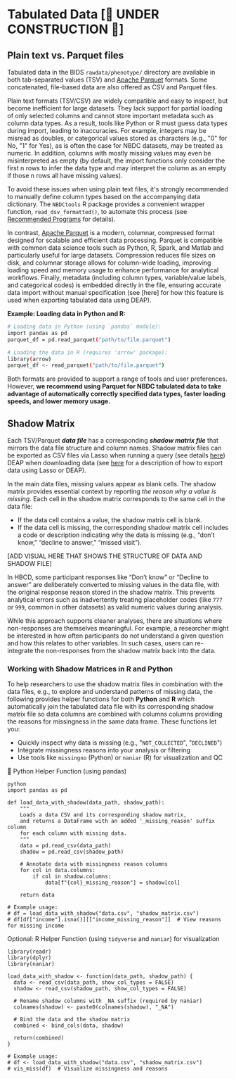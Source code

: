 # Tabulated Data [🚧 UNDER CONSTRUCTION 🚧]
## Plain text vs. Parquet files
Tabulated data in the BIDS `rawdata/phenotype/` directory are available in both tab-separated values (TSV) and [Apache Parquet](https://parquet.apache.org/) formats. Some concatenated, file-based data are also offered as CSV and Parquet files.

Plain text formats (TSV/CSV) are widely compatible and easy to inspect, but become inefficient for large datasets. They lack support for partial loading of only selected columns and cannot store important metadata such as column data types. As a result, tools like Python or R must guess data types during import, leading to inaccuracies. For example, integers may be misread as doubles, or categorical values stored as characters (e.g., "0" for No, "1" for Yes), as is often the case for NBDC datasets, may be treated as numeric. In addition, columns with mostly missing values may even be misinterpreted as empty (by default, the import functions only consider the first n rows to infer the data type and may interpret the column as an empty if those n rows all have missing values).

To avoid these issues when using plain text files, it's strongly recommended to manually define column types based on the accompanying data dictionary. The `NBDCtools` R package provides a convenient wrapper function, `read_dsv_formatted()`, to automate this process (see [Recommended Programs](recprograms.md#tabulated-data) for details).

In contrast, [Apache Parquet](https://parquet.apache.org/documentation/latest/) is a modern, columnar, compressed format designed for scalable and efficient data processing. Parquet is compatible with common data science tools such as Python, R, Spark, and Matlab and particularly useful for large datasets. Compression reduces file sizes on disk, and columnar storage allows for column-wide loading, improving loading speed and memory usage to enhance performance for analytical workflows. Finally, metadata (including column types, variable/value labels, and categorical codes) is embedded directly in the file, ensuring accurate data import without manual specification (see [here] for how this feature is used when exporting tabulated data using DEAP).

**Example: Loading data in Python and R:**

```bash
# Loading data in Python (using `pandas` module):
import pandas as pd
parquet_df = pd.read_parquet("path/to/file.parquet")

# Loading the data in R (requires 'arrow' package):  
library(arrow)
parquet_df <- read_parquet("path/to/file.parquet")
```
Both formats are provided to support a range of tools and user preferences. However, **we recommend using Parquet for NBDC tabulated data to take advantage of automatically correctly specified data types, faster loading speeds, and lower memory usage.**


## Shadow Matrix
Each TSV/Parquet ***data file*** has a corresponding ***shadow matrix file*** that mirrors the data file structure and column names. Shadow matrix files can be exported as CSV files via Lasso when running a query (see details [here](../lasso.md#step-5-query-the-associated-data)) DEAP when downloading data (see [here](../overview.md) for a description of how to export data using Lasso or DEAP).

In the main data files, missing values appear as blank cells. The shadow matrix provides essential context by reporting *the reason why a value is missing*. Each cell in the shadow matrix corresponds to the same cell in the data file:

- If the data cell contains a value, the shadow matrix cell is blank.
- If the data cell is missing, the corresponding shadow matrix cell includes a code or description indicating why the data is missing (e.g., “don’t know,” “decline to answer,” “missed visit”).

[ADD VISUAL HERE THAT SHOWS THE STRUCTURE OF DATA AND SHADOW FILE]

In HBCD, some participant responses like “Don’t know” or “Decline to answer” are deliberately converted to missing values in the data file, with the original response reason stored in the shadow matrix. This prevents analytical errors such as inadvertently treating placeholder codes (like `777` or `999`, common in other datasets) as valid numeric values during analysis.

While this approach supports cleaner analyses, there are situations where non-responses are themselves meaningful. For example, a researcher might be interested in how often participants do not understand a given question and how this relates to other variables. In such cases, users can re-integrate the non-responses from the shadow matrix back into the data. 

### Working with Shadow Matrices in R and Python 
To help researchers to use the shadow matrix files in combination with the data files, e.g., to explore and understand patterns of missing data, the following provides helper functions for both **Python** and **R** which automatically join the tabulated data file with its corresponding shadow matrix file so data columns are combined with columns columns providing the reasons for missingness in the same data frame.
These functions let you:

* Quickly inspect why data is missing (e.g., "`NOT_COLLECTED`", "`DECLINED`")  
* Integrate missingness reasons into your analysis or filtering  
* Use tools like `missingno` (Python) or `naniar` (R) for visualization and QC

🐍 Python Helper Function (using pandas)  

```
python  
import pandas as pd

def load_data_with_shadow(data_path, shadow_path):  
    """  
    Loads a data CSV and its corresponding shadow matrix,  
    and returns a DataFrame with an added '_missing_reason' suffix column  
    for each column with missing data.  
    """  
    data = pd.read_csv(data_path)  
    shadow = pd.read_csv(shadow_path)

    # Annotate data with missingness reason columns  
    for col in data.columns:  
        if col in shadow.columns:  
            data[f"{col}_missing_reason"] = shadow[col]

    return data

# Example usage:  
# df = load_data_with_shadow("data.csv", "shadow_matrix.csv")  
# df[df["income"].isna()][["income_missing_reason"]]  # View reasons for missing income  
```

<i class="fa fa-bar-chart"></i> Optional: R Helper Function (using `tidyverse` and `naniar`) for visualization  

```
library(readr)  
library(dplyr)  
library(naniar)

load_data_with_shadow <- function(data_path, shadow_path) {  
  data <- read_csv(data_path, show_col_types = FALSE)  
  shadow <- read_csv(shadow_path, show_col_types = FALSE)

  # Rename shadow columns with _NA suffix (required by naniar)  
  colnames(shadow) <- paste0(colnames(shadow), "_NA")

  # Bind the data and the shadow matrix  
  combined <- bind_cols(data, shadow)

  return(combined)  
}

# Example usage:  
# df <- load_data_with_shadow("data.csv", "shadow_matrix.csv")  
# vis_miss(df)  # Visualize missingness and reasons  
```
